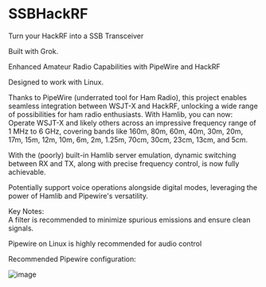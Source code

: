 # SSBHackRF
Turn your HackRF into a SSB Transceiver

Built with Grok.

Enhanced Amateur Radio Capabilities with PipeWire and HackRF

Designed to work with Linux.

Thanks to PipeWire (underrated tool for Ham Radio), this project enables seamless integration between WSJT-X and HackRF, unlocking a wide range of possibilities for ham radio enthusiasts. With Hamlib, you can now:  
Operate WSJT-X and likely others across an impressive frequency range of 1 MHz to 6 GHz, covering bands like 160m, 80m, 60m, 40m, 30m, 20m, 17m, 15m, 12m, 10m, 6m, 2m, 1.25m, 70cm, 30cm, 23cm, 13cm, and 5cm.


With the (poorly) built-in Hamlib server emulation, dynamic switching between RX and TX, along with precise frequency control, is now fully achievable.

Potentially support voice operations alongside digital modes, leveraging the power of Hamlib and Pipewire's versatility.

Key Notes:  
A filter is recommended to minimize spurious emissions and ensure clean signals.

Pipewire on Linux is highly recommended for audio control

Recommended Pipewire configuration:

![image](https://github.com/user-attachments/assets/9d698a78-4a2e-494e-9633-3647bd068e0b)




